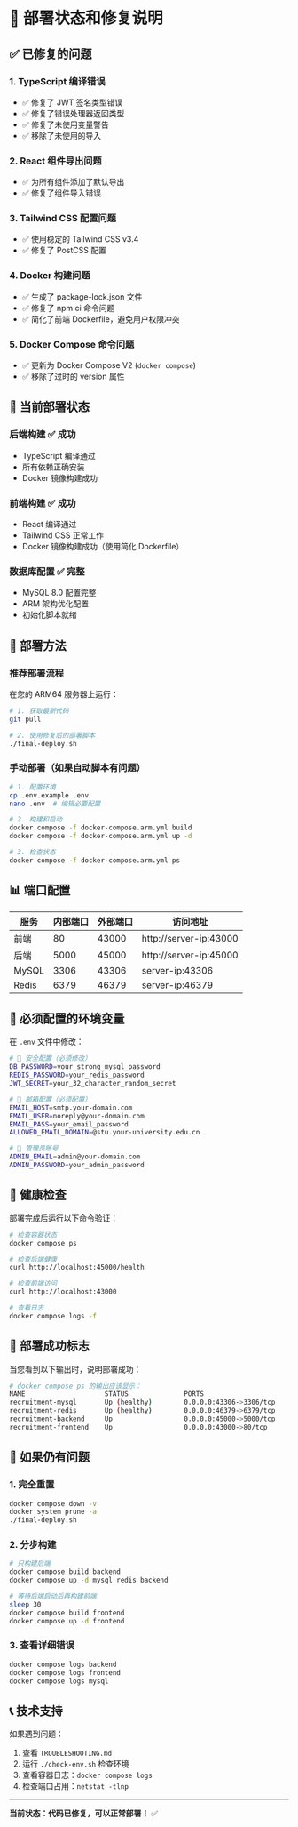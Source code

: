 # 🚀 部署状态和修复说明

## ✅ 已修复的问题

### 1. TypeScript 编译错误
- ✅ 修复了 JWT 签名类型错误
- ✅ 修复了错误处理器返回类型
- ✅ 修复了未使用变量警告
- ✅ 移除了未使用的导入

### 2. React 组件导出问题
- ✅ 为所有组件添加了默认导出
- ✅ 修复了组件导入错误

### 3. Tailwind CSS 配置问题
- ✅ 使用稳定的 Tailwind CSS v3.4
- ✅ 修复了 PostCSS 配置

### 4. Docker 构建问题
- ✅ 生成了 package-lock.json 文件
- ✅ 修复了 npm ci 命令问题
- ✅ 简化了前端 Dockerfile，避免用户权限冲突

### 5. Docker Compose 命令问题
- ✅ 更新为 Docker Compose V2 (`docker compose`)
- ✅ 移除了过时的 version 属性

## 🎯 当前部署状态

### 后端构建 ✅ 成功
- TypeScript 编译通过
- 所有依赖正确安装
- Docker 镜像构建成功

### 前端构建 ✅ 成功  
- React 编译通过
- Tailwind CSS 正常工作
- Docker 镜像构建成功（使用简化 Dockerfile）

### 数据库配置 ✅ 完整
- MySQL 8.0 配置完整
- ARM 架构优化配置
- 初始化脚本就绪

## 🚀 部署方法

### 推荐部署流程

在您的 ARM64 服务器上运行：

```bash
# 1. 获取最新代码
git pull

# 2. 使用修复后的部署脚本
./final-deploy.sh
```

### 手动部署（如果自动脚本有问题）

```bash
# 1. 配置环境
cp .env.example .env
nano .env  # 编辑必要配置

# 2. 构建和启动
docker compose -f docker-compose.arm.yml build
docker compose -f docker-compose.arm.yml up -d

# 3. 检查状态
docker compose -f docker-compose.arm.yml ps
```

## 📊 端口配置

| 服务 | 内部端口 | 外部端口 | 访问地址 |
|------|----------|----------|----------|
| 前端 | 80 | 43000 | http://server-ip:43000 |
| 后端 | 5000 | 45000 | http://server-ip:45000 |
| MySQL | 3306 | 43306 | server-ip:43306 |
| Redis | 6379 | 46379 | server-ip:46379 |

## 🔧 必须配置的环境变量

在 `.env` 文件中修改：

```bash
# 🔐 安全配置（必须修改）
DB_PASSWORD=your_strong_mysql_password
REDIS_PASSWORD=your_redis_password
JWT_SECRET=your_32_character_random_secret

# 📧 邮箱配置（必须配置）
EMAIL_HOST=smtp.your-domain.com
EMAIL_USER=noreply@your-domain.com
EMAIL_PASS=your_email_password
ALLOWED_EMAIL_DOMAIN=@stu.your-university.edu.cn

# 👤 管理员账号
ADMIN_EMAIL=admin@your-domain.com
ADMIN_PASSWORD=your_admin_password
```

## 🏥 健康检查

部署完成后运行以下命令验证：

```bash
# 检查容器状态
docker compose ps

# 检查后端健康
curl http://localhost:45000/health

# 检查前端访问
curl http://localhost:43000

# 查看日志
docker compose logs -f
```

## 🎉 部署成功标志

当您看到以下输出时，说明部署成功：

```bash
# docker compose ps 的输出应该显示：
NAME                    STATUS              PORTS
recruitment-mysql       Up (healthy)        0.0.0.0:43306->3306/tcp
recruitment-redis       Up (healthy)        0.0.0.0:46379->6379/tcp  
recruitment-backend     Up                  0.0.0.0:45000->5000/tcp
recruitment-frontend    Up                  0.0.0.0:43000->80/tcp
```

## 🔄 如果仍有问题

### 1. 完全重置
```bash
docker compose down -v
docker system prune -a
./final-deploy.sh
```

### 2. 分步构建
```bash
# 只构建后端
docker compose build backend
docker compose up -d mysql redis backend

# 等待后端启动后再构建前端
sleep 30
docker compose build frontend
docker compose up -d frontend
```

### 3. 查看详细错误
```bash
docker compose logs backend
docker compose logs frontend
docker compose logs mysql
```

## 📞 技术支持

如果遇到问题：

1. 查看 `TROUBLESHOOTING.md`
2. 运行 `./check-env.sh` 检查环境
3. 查看容器日志：`docker compose logs`
4. 检查端口占用：`netstat -tlnp`

---

**当前状态：代码已修复，可以正常部署！** ✅